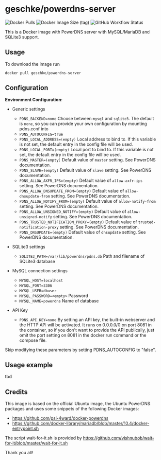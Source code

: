 # geschke/powerdns-server

![Docker Pulls](https://img.shields.io/docker/pulls/geschke/powerdns-server)
![Docker Image Size (tag)](https://img.shields.io/docker/image-size/geschke/powerdns-server/latest)
![GitHub Workflow Status](https://img.shields.io/github/actions/workflow/status/geschke/docker-powerdns-server/docker-publish.yml)

This is a Docker image with PowerDNS server with MySQL/MariaDB and SQLite3 support.

## Usage

To download the image run

    docker pull geschke/powerdns-server

## Configuration

**Environment Configuration:**

* Generic settings

  * `PDNS_BACKEND=none` Choose between `mysql` and `sqlite3`. The default is `none`, so you can provide your own configuration by mounting pdns.conf into
  * `PDNS_AUTOCONFIG=true`
  * `PDNS_LOCAL_ADDRESS=(empty)` Local address to bind to. If this variable is not set, the default entry in the config file will be used.
  * `PDNS_LOCAL_PORT=(empty)` Local port to bind to. If this variable is not set, the default entry in the config file will be used.
  * `PDNS_MASTER=(empty)` Default value of `master` setting. See PowerDNS documentation.
  * `PDNS_SLAVE=(empty)` Default value of `slave` setting. See PowerDNS documentation.
  * `PDNS_ALLOW_AXFR_IPS=(empty)` Default value of `allow-axfr-ips` setting. See PowerDNS documentation.
  * `PDNS_ALLOW_DNSUPDATE_FROM=(empty)` Default value of `allow-dnsupdate-from` setting. See PowerDNS documentation.
  * `PDNS_ALLOW_NOTIFY_FROM=(empty)` Default value of `allow-notify-from` setting. See PowerDNS documentation.
  * `PDNS_ALLOW_UNSIGNED_NOTIFY=(empty)` Default value of `allow-unsigned-notify` setting. See PowerDNS documentation.
  * `PDNS_TRUSTED_NOTIFICATION_PROXY=(empty)` Default value of `trusted-notification-proxy` setting. See PowerDNS documentation.
  * `PDNS_DNSUPDATE=(empty)` Default value of `dnsupdate` setting. See PowerDNS documentation.

* SQLite3 settings

  * `SQLITE3_PATH=/var/lib/powerdns/pdns.db` Path and filename of SQLite3 database

* MySQL connection settings

  * `MYSQL_HOST=localhost`
  * `MYSQL_PORT=3306`
  * `MYSQL_USER=dbuser`
  * `MYSQL_PASSWORD=<empty>` Password
  * `MYSQL_NAME=powerdns` Name of database

* API Key

  * `PDNS_API_KEY=none` By setting an API key, the built-in webserver and the HTTP API  will be activated. It runs on 0.0.0.0/0 on port 8081 in the container, so if you don't want to provide the API publically, just omit the port setting on 8081 in the docker run command or the compose file.

Skip modifying these parameters by setting PDNS_AUTOCONFIG to "false".

## Usage example

tbd

## Credits

This image is based on the official Ubuntu image, the Ubuntu PowerDNS packages and uses
some snippets of the following Docker images:

* https://github.com/psi-4ward/docker-powerdns
* https://github.com/docker-library/mariadb/blob/master/10.4/docker-entrypoint.sh

The script wait-for-it.sh is provided by https://github.com/vishnubob/wait-for-it/blob/master/wait-for-it.sh 

Thank you all!
